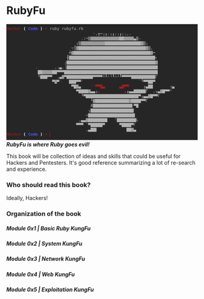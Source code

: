 # RubyFu

![Wireshark](images/other/rubyfu.png)
***RubyFu is where Ruby goes evil!***


This book will be collection of ideas and skills that could be useful for Hackers and Pentesters. It's good reference summarizing a lot of re-search and experience.



### Who should read this book?
Ideally, Hackers!

### Organization of the book
##### Module 0x1 | Basic Ruby KungFu
##### Module 0x2 | System KungFu
##### Module 0x3 | Network KungFu
##### Module 0x4 | Web KungFu
##### Module 0x5 | Exploitation KungFu


